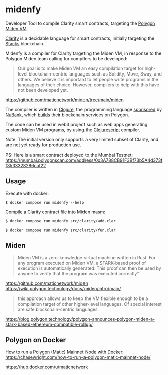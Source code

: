 # midenfy

Developer Tool to compile Clarity smart contracts, targeting the [Polygon Miden VM](https://polygon.technology/solutions/polygon-miden).

[Clarity](https://clarity-lang.org/) is a decidable language for smart contracts, 
initially targeting the [Stacks](https://www.stacks.co/) blockchain.

Midenfy is a compiler for Clarity targeting the Miden VM, in response to the
Polygon Miden team calling for compilers to be developed:

> Our goal is to make Miden VM an easy compilation target for high-level 
> blockchain-centric languages such as Solidity, Move, Sway, and others. 
> We believe it is important to let people write programs in the languages of 
> their choice. However, compilers to help with this have not been developed yet.

https://github.com/maticnetwork/miden/tree/main/miden

The compiler is written in [Clojure](https://clojure.org/), the programming language 
[sponsored](https://www.finextra.com/newsarticle/36297/nubank-buys-firm-behind-clojure-programming-language) by [NuBank](https://building.nubank.com.br/clojure-15th-anniversary-a-retrospective/), 
which [builds](https://blog.polygon.technology/nubank-taps-polygon-supernets-for-nucoin-token-launch-loyalty-program/) their blockchain services on Polygon.

The code can be used in web3 project such as web apps generating custom Miden VM programs,
by using the [Clojurescript](https://clojurescript.org/) compiler. 

Note: The initial version only supports a very limited subset of Clarity, and are
not yet ready for production use.

PS: Here is a smart contract deployed to the Mumbai Testnet:
https://mumbai.polygonscan.com/address/0x3A788CB91F3Bf73b5A4d373ff3533328286caf22

## Usage

Execute with docker:

```
$ docker compose run midenfy --help
```

Compile a Clarity contract file into Miden masm:

```
$ docker compose run midenfy src/clarity/add.clar
```

```
$ docker compose run midenfy src/clarity/fun.clar
```

## Miden

> Miden VM is a zero-knowledge virtual machine written in Rust. For any program 
> executed on Miden VM, a STARK-based proof of execution is automatically generated. 
> This proof can then be used by anyone to verify that the program was executed correctly"

https://github.com/maticnetwork/miden
https://wiki.polygon.technology/docs/miden/intro/main/


> this approach allows us to keep the VM flexible enough to be a compilation 
> target of other higher-level languages. Of special interest are safe 
> blockchain-centric languages

https://blog.polygon.technology/polygon-announces-polygon-miden-a-stark-based-ethereum-compatible-rollup/

## Polygon on Docker

How to run a Polygon (Matic) Mainnet Node with Docker:
https://chasewright.com/how-to-run-a-polygon-matic-mainnet-node/

https://hub.docker.com/u/maticnetwork
